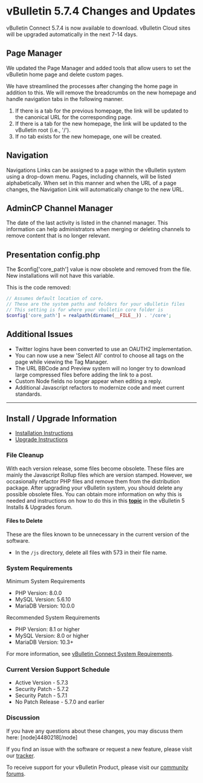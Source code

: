 # vBulletin 5.7.4 Changes and Updates

vBulletin Connect 5.7.4 is now available to download. vBulletin Cloud sites will be upgraded automatically in the next 7-14 days.

## Page Manager

We updated the Page Manager and added tools that allow users to set the vBulletin home page and delete custom pages.

We have streamlined the processes after changing the home page in addition to this. We will remove the breadcrumbs on the new homepage and handle navigation tabs in the following manner.

1. If there is a tab for the previous homepage, the link will be updated to the canonical URL for the corresponding page.
2. If there is a tab for the new homepage, the link will be updated to the vBulletin root (i.e., '/').
3. If no tab exists for the new homepage, one will be created.

## Navigation

Navigations Links can be assigned to a page within the vBulletin system using a drop-down menu. Pages, including channels, will be listed alphabetically. When set in this manner and when the URL of a page changes, the Navigation Link will automatically change to the new URL.

## AdminCP Channel Manager

The date of the last activity is listed in the channel manager. This information can help administrators when merging or deleting channels to remove content that is no longer relevant.

## Presentation config.php

The $config['core_path'] value is now obsolete and removed from the file. New installations will not have this variable.

This is the code removed: 

```php
// Assumes default location of core. 
// These are the system paths and folders for your vBulletin files
// This setting is for where your vbulletin core folder is
$config['core_path'] = realpath(dirname(__FILE__)) . '/core';
```

## Additional Issues

- Twitter logins have been converted to use an OAUTH2 implementation.
- You can now use a new 'Select All' control to choose all tags on the page while viewing the Tag Manager.
- The URL BBCode and Preview system will no longer try to download large compressed files before adding the link to a post.
- Custom Node fields no longer appear when editing a reply.
- Additional Javascript refactors to modernize code and meet current standards.


---

## Install / Upgrade Information

- [Installation Instructions](https://www.vbulletin.com/forum/node/4391348)
- [Upgrade Instructions](https://www.vbulletin.com/forum/node/4391346)

### File Cleanup

With each version release, some files become obsolete. These files are mainly the Javascript Rollup files which are version stamped. However, we occasionally refactor PHP files and remove them from the distribution package. After upgrading your vBulletin system, you should delete any possible obsolete files. You can obtain more information on why this is needed and instructions on how to do this in this [**topic**](https://www.vbulletin.com/forum/node/4391346) in the vBulletin 5 Installs & Upgrades forum.

#### Files to Delete
These are the files known to be unnecessary in the current version of the software. 

- In the `/js` directory, delete all files with 573 in their file name.



### System Requirements

Minimum System Requirements

- PHP Version: 8.0.0
- MySQL Version: 5.6.10
- MariaDB Version: 10.0.0

Recommended System Requirements

- PHP Version: 8.1 or higher
- MySQL Version: 8.0 or higher
- MariaDB Version: 10.3+

For more information, see [vBulletin Connect System Requirements](https://www.vbulletin.com/forum/node/4387853).

### Current Version Support Schedule

- Active Version - 5.7.3
- Security Patch - 5.7.2
- Security Patch - 5.7.1
- No Patch Release - 5.7.0 and earlier

### Discussion

If you have any questions about these changes, you may discuss them here: [node]4480218[/node]

If you find an issue with the software or request a new feature, please visit our [tracker](https://tracker.vbulletin.com).

To receive support for your vBulletin Product, please visit our [community forums](https://www.vbulletin.com/forum/).